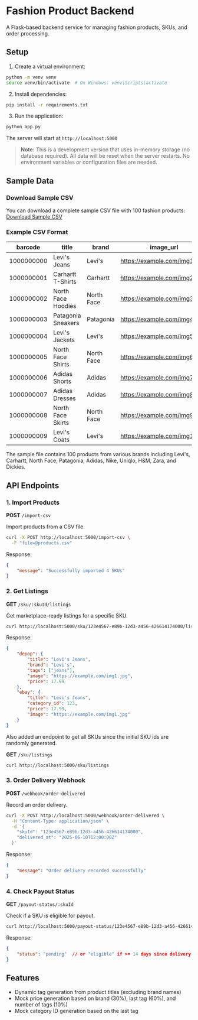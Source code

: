 # Fashion Product Backend

A Flask-based backend service for managing fashion products, SKUs, and order processing.

## Setup

1. Create a virtual environment:
```bash
python -m venv venv
source venv/bin/activate  # On Windows: venv\Scripts\activate
```

2. Install dependencies:
```bash
pip install -r requirements.txt
```

3. Run the application:
```bash
python app.py
```

The server will start at `http://localhost:5000`

> **Note:** This is a development version that uses in-memory storage (no database required). All data will be reset when the server restarts. No environment variables or configuration files are needed.

## Sample Data

### Download Sample CSV
You can download a complete sample CSV file with 100 fashion products:
[Download Sample CSV](https://file.notion.so/f/f/8b0a0363-15d9-813d-9f8c-000363dbe729/8eea5615-d3a2-40d0-8e51-62dff1ed6daa/layers_sample_products.csv?table=block&id=20fa0363-15d9-80b5-afdb-e71ab2972de5&spaceId=8b0a0363-15d9-813d-9f8c-000363dbe729&expirationTimestamp=1749664800000&signature=vCvOAM5s93R6-5txuCXAFUF2CRQWr_q2Xyepbr1sLMU&downloadName=layers+sample+products.csv)

### Example CSV Format
| barcode | title | brand | image_url |
|---------|-------|-------|-----------|
| 1000000000 | Levi's Jeans | Levi's | https://example.com/img1.jpg |
| 1000000001 | Carhartt T-Shirts | Carhartt | https://example.com/img2.jpg |
| 1000000002 | North Face Hoodies | North Face | https://example.com/img3.jpg |
| 1000000003 | Patagonia Sneakers | Patagonia | https://example.com/img4.jpg |
| 1000000004 | Levi's Jackets | Levi's | https://example.com/img5.jpg |
| 1000000005 | North Face Shirts | North Face | https://example.com/img6.jpg |
| 1000000006 | Adidas Shorts | Adidas | https://example.com/img7.jpg |
| 1000000007 | Adidas Dresses | Adidas | https://example.com/img8.jpg |
| 1000000008 | North Face Skirts | North Face | https://example.com/img9.jpg |
| 1000000009 | Levi's Coats | Levi's | https://example.com/img10.jpg |

The sample file contains 100 products from various brands including Levi's, Carhartt, North Face, Patagonia, Adidas, Nike, Uniqlo, H&M, Zara, and Dickies.

## API Endpoints

### 1. Import Products
**POST** `/import-csv`

Import products from a CSV file.

```bash
curl -X POST http://localhost:5000/import-csv \
  -F "file=@products.csv"
```

Response:
```json
{
    "message": "Successfully imported 4 SKUs"
}
```

### 2. Get Listings
**GET** `/sku/:skuId/listings`

Get marketplace-ready listings for a specific SKU.

```bash
curl http://localhost:5000/sku/123e4567-e89b-12d3-a456-426614174000/listings
```

Response:
```json
{
    "depop": {
        "title": "Levi's Jeans",
        "brand": "Levi's",
        "tags": ["jeans"],
        "image": "https://example.com/img1.jpg",
        "price": 17.99
    },
    "ebay": {
        "title": "Levi's Jeans",
        "category_id": 123,
        "price": 17.99,
        "image": "https://example.com/img1.jpg"
    }
}
```

Also added an endpoint to get all SKUs since the initial SKU ids are randomly generated.

**GET** `/sku/listings`

```bash
curl http://localhost:5000/sku/listings
```

### 3. Order Delivery Webhook
**POST** `/webhook/order-delivered`

Record an order delivery.

```bash
curl -X POST http://localhost:5000/webhook/order-delivered \
  -H "Content-Type: application/json" \
  -d '{
    "skuId": "123e4567-e89b-12d3-a456-426614174000",
    "delivered_at": "2025-06-10T12:00:00Z"
  }'
```

Response:
```json
{
    "message": "Order delivery recorded successfully"
}
```

### 4. Check Payout Status
**GET** `/payout-status/:skuId`

Check if a SKU is eligible for payout.

```bash
curl http://localhost:5000/payout-status/123e4567-e89b-12d3-a456-426614174000
```

Response:
```json
{
    "status": "pending"  // or "eligible" if >= 14 days since delivery
}
```

## Features

- Dynamic tag generation from product titles (excluding brand names)
- Mock price generation based on brand (30%), last tag (60%), and number of tags (10%)
- Mock category ID generation based on the last tag 